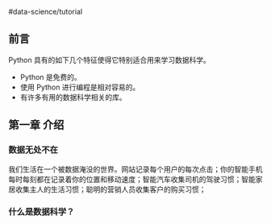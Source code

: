 #data-science/tutorial 
## 前言
Python 具有的如下几个特征使得它特别适合用来学习数据科学。
+ Python 是免费的。
+ 使用 Python 进行编程是相对容易的。
+ 有许多有用的数据科学相关的库。
## 第一章 介绍
### 数据无处不在
我们生活在一个被数据淹没的世界。网站记录每个用户的每次点击；你的智能手机每时每刻都在记录着你的位置和移动速度；智能汽车收集司机的驾驶习惯；智能家居收集主人的生活习惯；聪明的营销人员收集客户的购买习惯；

### 什么是数据科学？
